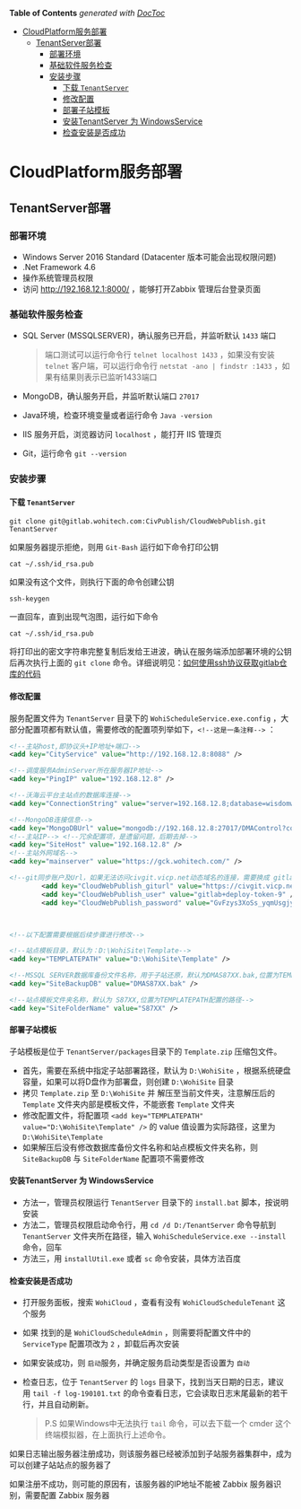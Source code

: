 <!-- START doctoc generated TOC please keep comment here to allow auto update -->
<!-- DON'T EDIT THIS SECTION, INSTEAD RE-RUN doctoc TO UPDATE -->
**Table of Contents**  *generated with [DocToc](https://github.com/thlorenz/doctoc)*

- [CloudPlatform服务部署](#cloudplatform%E6%9C%8D%E5%8A%A1%E9%83%A8%E7%BD%B2)
    - [TenantServer部署](#tenantserver%E9%83%A8%E7%BD%B2)
        - [部署环境](#%E9%83%A8%E7%BD%B2%E7%8E%AF%E5%A2%83)
        - [基础软件服务检查](#%E5%9F%BA%E7%A1%80%E8%BD%AF%E4%BB%B6%E6%9C%8D%E5%8A%A1%E6%A3%80%E6%9F%A5)
        - [安装步骤](#%E5%AE%89%E8%A3%85%E6%AD%A5%E9%AA%A4)
            - [下载 `TenantServer`](#%E4%B8%8B%E8%BD%BD-tenantserver)
            - [修改配置](#%E4%BF%AE%E6%94%B9%E9%85%8D%E7%BD%AE)
            - [部署子站模板](#%E9%83%A8%E7%BD%B2%E5%AD%90%E7%AB%99%E6%A8%A1%E6%9D%BF)
            - [安装TenantServer 为 WindowsService](#%E5%AE%89%E8%A3%85tenantserver-%E4%B8%BA-windowsservice)
            - [检查安装是否成功](#%E6%A3%80%E6%9F%A5%E5%AE%89%E8%A3%85%E6%98%AF%E5%90%A6%E6%88%90%E5%8A%9F)

<!-- END doctoc generated TOC please keep comment here to allow auto update -->

# CloudPlatform服务部署

## TenantServer部署

### 部署环境

- Windows Server 2016 Standard (Datacenter 版本可能会出现权限问题)
- .Net Framework 4.6
- 操作系统管理员权限
- 访问 http://192.168.12.1:8000/ ，能够打开Zabbix 管理后台登录页面

### 基础软件服务检查

- SQL Server (MSSQLSERVER)，确认服务已开启，并监听默认 `1433` 端口

  > 端口测试可以运行命令行 `telnet localhost 1433` ，如果没有安装 `telnet` 客户端，可以运行命令行 `netstat -ano | findstr :1433` ，如果有结果则表示已监听1433端口

- MongoDB，确认服务开启，并监听默认端口 `27017`

- Java环境，检查环境变量或者运行命令 `Java -version` 

-  IIS 服务开启，浏览器访问 `localhost` ，能打开 IIS 管理页

- Git，运行命令 `git --version` 

### 安装步骤

#### 下载 `TenantServer` 

``` 
git clone git@gitlab.wohitech.com:CivPublish/CloudWebPublish.git TenantServer
```

如果服务器提示拒绝，则用 `Git-Bash` 运行如下命令打印公钥

``` shell
cat ~/.ssh/id_rsa.pub
```

如果没有这个文件，则执行下面的命令创建公钥

``` shell
ssh-keygen
```

一直回车，直到出现气泡图，运行如下命令

``` shell
cat ~/.ssh/id_rsa.pub
```

将打印出的密文字符串完整复制后发给王进波，确认在服务端添加部署环境的公钥后再次执行上面的 `git clone` 命令。详细说明见：[如何使用ssh协议获取gitlab仓库的代码](./如何使用ssh协议获取gitlab仓库的代码.md)  

#### 修改配置

服务配置文件为 `TenantServer` 目录下的 `WohiScheduleService.exe.config` ，大部分配置项都有默认值，需要修改的配置项列举如下，`<!--这是一条注释-->` ：

```xml
<!--主站host,即协议头+IP地址+端口-->
<add key="CityService" value="http://192.168.12.8:8088" />

<!--调度服务AdminServer所在服务器IP地址-->
<add key="PingIP" value="192.168.12.8" />

<!--沃海云平台主站点的数据库连接-->
<add key="ConnectionString" value="server=192.168.12.8;database=wisdomwater;uid=sa;pwd=sa" />

<!--MongoDB连接信息-->
<add key="MongoDBUrl" value="mongodb://192.168.12.8:27017/DMAControl?connectTimeoutMS=5000;maxIdleTimeMS=300000" />
<!--主站IP--> <!--冗余配置项，是遗留问题，后期去掉-->
<add key="SiteHost" value="192.168.12.8" />
<!--主站外网域名--> 
<add key="mainserver" value="https://gck.wohitech.com/" />

<!--git同步账户及Url，如果无法访问civgit.vicp.net动态域名的连接，需要换成 gitlab.wohitech.com-->
		<add key="CloudWebPublish_giturl" value="https://civgit.vicp.net:8443/CivPublish/CloudWebPublish.git" />
		<add key="CloudWebPublish_user" value="gitlab+deploy-token-9" />
		<add key="CloudWebPublish_password" value="GvFzys3XoSs_yqmUsgjy" />



<!--以下配置需要根据后续步骤进行修改-->

<!--站点模板目录，默认为：D:\WohiSite\Template-->
<add key="TEMPLATEPATH" value="D:\WohiSite\Template" />

<!--MSSQL SERVER数据库备份文件名称，用于子站还原，默认为DMAS87XX.bak,位置为TEMPLATEPATH配置的路径下-->
<add key="SiteBackupDB" value="DMAS87XX.bak" />

<!--站点模板文件夹名称，默认为 S87XX,位置为TEMPLATEPATH配置的路径-->
<add key="SiteFolderName" value="S87XX" />
```

#### 部署子站模板

子站模板是位于 `TenantServer/packages`目录下的 `Template.zip` 压缩包文件。

- 首先，需要在系统中指定子站部署路径，默认为 `D:\WohiSite` ，根据系统硬盘容量，如果可以将D盘作为部署盘，则创建 `D:\WohiSite` 目录
-  拷贝 `Template.zip` 至 `D:\WohiSite` 并 解压至当前文件夹，注意解压后的 `Template` 文件夹内部是模板文件，不能嵌套 `Template` 文件夹
- 修改配置文件，将配置项 `<add key="TEMPLATEPATH" value="D:\WohiSite\Template" />` 的 value 值设置为实际路径，这里为  `D:\WohiSite\Template`
- 如果解压后没有修改数据库备份文件名称和站点模板文件夹名称，则 `SiteBackupDB` 与 `SiteFolderName` 配置项不需要修改

#### 安装TenantServer 为 WindowsService

- 方法一，管理员权限运行 `TenantServer` 目录下的 `install.bat` 脚本，按说明安装
- 方法二，管理员权限启动命令行，用 `cd /d D:/TenantServer` 命令导航到`TenantServer` 文件夹所在路径，输入 `WohiScheduleService.exe --install` 命令，回车
- 方法三，用 `installUtil.exe` 或者 `sc` 命令安装，具体方法百度

#### 检查安装是否成功

- 打开服务面板，搜索 `WohiCloud` ，查看有没有 `WohiCloudScheduleTenant` 这个服务

- 如果 找到的是 `WohiCloudScheduleAdmin` ，则需要将配置文件中的  `ServiceType` 配置项改为 `2` ，卸载后再次安装

- 如果安装成功，则 `启动`服务，并确定服务启动类型是否设置为 `自动`

- 检查日志，位于 `TenantServer` 的 `logs` 目录下，找到当天日期的日志，建议用 `tail -f log-190101.txt` 的命令查看日志，它会读取日志末尾最新的若干行，并且自动刷新。

  > P.S 如果Windows中无法执行 `tail` 命令，可以去下载一个 cmder 这个终端模拟器，在上面执行上述命令。

如果日志输出服务器注册成功，则该服务器已经被添加到子站服务器集群中，成为可以创建子站站点的服务器了

如果注册不成功，则可能的原因有，该服务器的IP地址不能被 Zabbix 服务器识别，需要配置 Zabbix 服务器